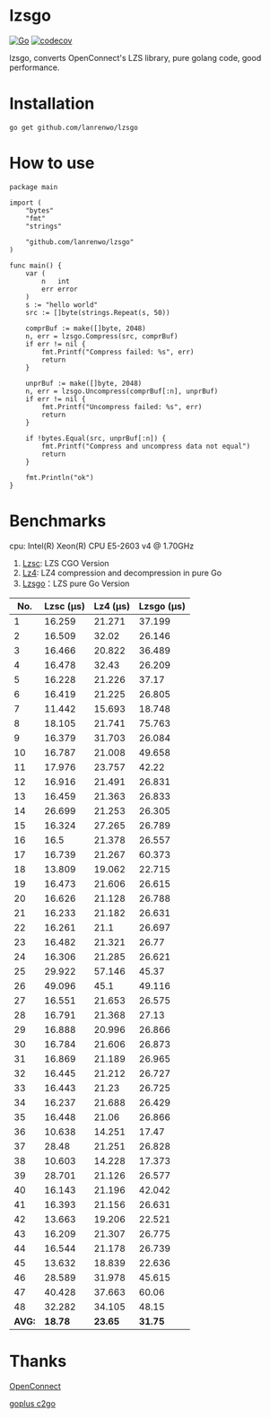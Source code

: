 # lzsgo
[![Go](https://github.com/lanrenwo/lzsgo/workflows/Go/badge.svg)](https://github.com/lanrenwo/lzsgo/actions)
[![codecov](https://codecov.io/gh/lanrenwo/lzsgo/branch/main/graph/badge.svg)](https://codecov.io/gh/lanrenwo/lzsgo)

lzsgo, converts OpenConnect's LZS library, pure golang code, good performance.

# Installation
```
go get github.com/lanrenwo/lzsgo
```
# How to use
```
package main

import (
	"bytes"
	"fmt"
	"strings"

	"github.com/lanrenwo/lzsgo"
)

func main() {
	var (
		n   int
		err error
	)
	s := "hello world"
	src := []byte(strings.Repeat(s, 50))

	comprBuf := make([]byte, 2048)
	n, err = lzsgo.Compress(src, comprBuf)
	if err != nil {
		fmt.Printf("Compress failed: %s", err)
		return
	}

	unprBuf := make([]byte, 2048)
	n, err = lzsgo.Uncompress(comprBuf[:n], unprBuf)
	if err != nil {
		fmt.Printf("Uncompress failed: %s", err)
		return
	}

	if !bytes.Equal(src, unprBuf[:n]) {
		fmt.Printf("Compress and uncompress data not equal")
		return
	}

	fmt.Println("ok")
}
```

# Benchmarks
cpu: Intel(R) Xeon(R) CPU E5-2603 v4 @ 1.70GHz
1. [Lzsc](https://github.com/lanrenwo/lzsc): LZS CGO Version
2. [Lz4](https://github.com/pierrec/lz4): LZ4 compression and decompression in pure Go
3. [Lzsgo](https://github.com/lanrenwo/lzsgo)：LZS pure Go Version

| **No.** | **Lzsc (µs)** | **Lz4 (µs)** | **Lzsgo (µs)** |
|---------|---------------|--------------|----------------|
| 1       | 16.259        | 21.271       | 37.199         |
| 2       | 16.509        | 32.02        | 26.146         |
| 3       | 16.466        | 20.822       | 36.489         |
| 4       | 16.478        | 32.43        | 26.209         |
| 5       | 16.228        | 21.226       | 37.17          |
| 6       | 16.419        | 21.225       | 26.805         |
| 7       | 11.442        | 15.693       | 18.748         |
| 8       | 18.105        | 21.741       | 75.763         |
| 9       | 16.379        | 31.703       | 26.084         |
| 10      | 16.787        | 21.008       | 49.658         |
| 11      | 17.976        | 23.757       | 42.22          |
| 12      | 16.916        | 21.491       | 26.831         |
| 13      | 16.459        | 21.363       | 26.833         |
| 14      | 26.699        | 21.253       | 26.305         |
| 15      | 16.324        | 27.265       | 26.789         |
| 16      | 16.5          | 21.378       | 26.557         |
| 17      | 16.739        | 21.267       | 60.373         |
| 18      | 13.809        | 19.062       | 22.715         |
| 19      | 16.473        | 21.606       | 26.615         |
| 20      | 16.626        | 21.128       | 26.788         |
| 21      | 16.233        | 21.182       | 26.631         |
| 22      | 16.261        | 21.1         | 26.697         |
| 23      | 16.482        | 21.321       | 26.77          |
| 24      | 16.306        | 21.285       | 26.621         |
| 25      | 29.922        | 57.146       | 45.37          |
| 26      | 49.096        | 45.1         | 49.116         |
| 27      | 16.551        | 21.653       | 26.575         |
| 28      | 16.791        | 21.368       | 27.13          |
| 29      | 16.888        | 20.996       | 26.866         |
| 30      | 16.784        | 21.606       | 26.873         |
| 31      | 16.869        | 21.189       | 26.965         |
| 32      | 16.445        | 21.212       | 26.727         |
| 33      | 16.443        | 21.23        | 26.725         |
| 34      | 16.237        | 21.688       | 26.429         |
| 35      | 16.448        | 21.06        | 26.866         |
| 36      | 10.638        | 14.251       | 17.47          |
| 37      | 28.48         | 21.251       | 26.828         |
| 38      | 10.603        | 14.228       | 17.373         |
| 39      | 28.701        | 21.126       | 26.577         |
| 40      | 16.143        | 21.196       | 42.042         |
| 41      | 16.393        | 21.156       | 26.631         |
| 42      | 13.663        | 19.206       | 22.521         |
| 43      | 16.209        | 21.307       | 26.775         |
| 44      | 16.544        | 21.178       | 26.739         |
| 45      | 13.632        | 18.839       | 22.636         |
| 46      | 28.589        | 31.978       | 45.615         |
| 47      | 40.428        | 37.663       | 60.06          |
| 48      | 32.282        | 34.105       | 48.15          |
| **AVG:**   | **18.78**         | **23.65**        | **31.75**          |



# Thanks
[OpenConnect](https://gitlab.com/openconnect/)

[goplus c2go](https://github.com/goplus/c2go)
